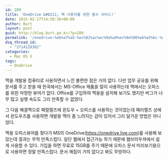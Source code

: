 ```yaml
---
id: 289
title: 'OneDrive &#8211; 맥 사용자를 위한 필수 서비스!'
date: 2015-02-27T14:59:36+00:00
author: Burt
layout: post
guid: http://blog.burt.pe.kr/?p=289
permalink: '/onedrive-%eb%a7%a5-%ec%82%ac%ec%9a%a9%ec%9e%90%eb%a5%bc-%ec%9c%84%ed%95%9c-%ed%95%84%ec%88%98-%ec%84%9c%eb%b9%84%ec%8a%a4/'
dsq_thread_id:
  - "3714128382"
categories:
  - Mac OS X
tags:
  - OneDrive
---
```

맥을 개발용 컴퓨터로 사용하면서 느낀 불편한 점은 거의 없다. 다만 업무 공유를 위해 문서를 주고 받을 때 한국에서는 MS-Office 제품을 많이 사용하는데 맥에서는 오피스를 위한 마땅한 뷰어가 없다. Office를 구입하여 맥용을 설치해 보기도 했지만 버그가 너무 많고 실행 속도도 그리 만족할 수 없었다.

그 다음 해결책으로 패럴렐즈에 윈도우 + 오피스를 사용하는 것이었는데 패러렐즈 상에서 윈도우즈를 사용하면 개발용 맥이 좀 느려지는 감이 있어서 그리 달가운 방법은 아니었다.

맥용 오피스뷰어를 찾다가 MS의 OneDrive(<https://onedrive.live.com>)를 사용해 보았는데 결과는 무척 만족스럽다. 일단 웹에서 접근가능 하기 때문에 웹브라우져에서 쉽게 사용할 수 있다. 가입을 하면 무료로 15GB를 주기 때문에 오피스 문서 미리보기용으로 사용하면 정말 만족스럽다. 문서 깨짐이 거의 없다고 봐도 무방하다.

&nbsp;